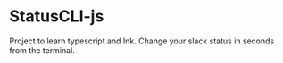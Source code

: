 # StatusCLI-js
Project to learn typescript and Ink. Change your slack status in seconds from the terminal.